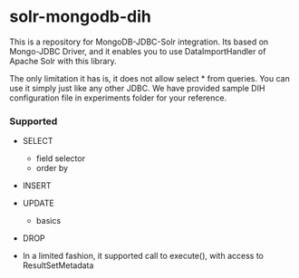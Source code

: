 solr-mongodb-dih
================

This is a repository for MongoDB-JDBC-Solr integration. Its based on Mongo-JDBC Driver, and it enables you to use DataImportHandler of Apache Solr with this library.

The only limitation it has is, it does not allow select * from queries. You can use it simply just like any other JDBC. We have provided sample DIH configuration file in experiments folder for your reference.

### Supported
 - SELECT
   - field selector
   - order by
 - INSERT
 - UPDATE
   - basics
 - DROP

- In a limited fashion, it supported call to execute(), with access to ResultSetMetadata
